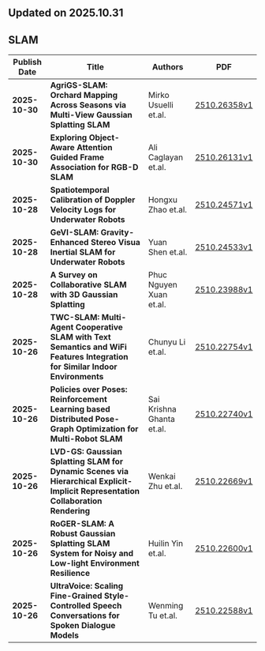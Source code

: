 ## Updated on 2025.10.31

## SLAM

|Publish Date|Title|Authors|PDF|
|---|---|---|---|
|**2025-10-30**|**AgriGS-SLAM: Orchard Mapping Across Seasons via Multi-View Gaussian Splatting SLAM**|Mirko Usuelli et.al.|[2510.26358v1](http://arxiv.org/abs/2510.26358v1)|
|**2025-10-30**|**Exploring Object-Aware Attention Guided Frame Association for RGB-D SLAM**|Ali Caglayan et.al.|[2510.26131v1](http://arxiv.org/abs/2510.26131v1)|
|**2025-10-28**|**Spatiotemporal Calibration of Doppler Velocity Logs for Underwater Robots**|Hongxu Zhao et.al.|[2510.24571v1](http://arxiv.org/abs/2510.24571v1)|
|**2025-10-28**|**GeVI-SLAM: Gravity-Enhanced Stereo Visua Inertial SLAM for Underwater Robots**|Yuan Shen et.al.|[2510.24533v1](http://arxiv.org/abs/2510.24533v1)|
|**2025-10-28**|**A Survey on Collaborative SLAM with 3D Gaussian Splatting**|Phuc Nguyen Xuan et.al.|[2510.23988v1](http://arxiv.org/abs/2510.23988v1)|
|**2025-10-26**|**TWC-SLAM: Multi-Agent Cooperative SLAM with Text Semantics and WiFi Features Integration for Similar Indoor Environments**|Chunyu Li et.al.|[2510.22754v1](http://arxiv.org/abs/2510.22754v1)|
|**2025-10-26**|**Policies over Poses: Reinforcement Learning based Distributed Pose-Graph Optimization for Multi-Robot SLAM**|Sai Krishna Ghanta et.al.|[2510.22740v1](http://arxiv.org/abs/2510.22740v1)|
|**2025-10-26**|**LVD-GS: Gaussian Splatting SLAM for Dynamic Scenes via Hierarchical Explicit-Implicit Representation Collaboration Rendering**|Wenkai Zhu et.al.|[2510.22669v1](http://arxiv.org/abs/2510.22669v1)|
|**2025-10-26**|**RoGER-SLAM: A Robust Gaussian Splatting SLAM System for Noisy and Low-light Environment Resilience**|Huilin Yin et.al.|[2510.22600v1](http://arxiv.org/abs/2510.22600v1)|
|**2025-10-26**|**UltraVoice: Scaling Fine-Grained Style-Controlled Speech Conversations for Spoken Dialogue Models**|Wenming Tu et.al.|[2510.22588v1](http://arxiv.org/abs/2510.22588v1)|

